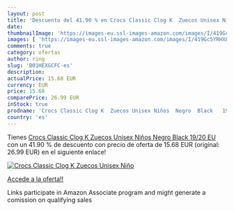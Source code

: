 ```yaml
---
layout: post
title: 'Descuento del 41.90 % en Crocs Classic Clog K  Zuecos Unisex Niño'
date: 
thumbnailImage: 'https://images-eu.ssl-images-amazon.com/images/I/419Gc5YRHXL._SL200_.jpg'
images: [ 'https://images-eu.ssl-images-amazon.com/images/I/419Gc5YRHXL._SL200_.jpg' ]
comments: true
category: ofertas
author: ring
slug: 'B01HEXGCFC-es'
description:
actualPrice: 15.68 EUR
currency: EUR
price: 15.68
comparePrice: 26.99 EUR
inStock: true
prodname: 'Crocs Classic Clog K  Zuecos Unisex Niños  Negro  Black   19/20 EU'
country: 'es'
---
```


Tienes [Crocs Classic Clog K  Zuecos Unisex Niños  Negro  Black   19/20 EU](https://www.amazon.es/dp/B01HEXGCFC/?tag=tolees-21) con un 41.90 % de descuento con precio de oferta de 15.68 EUR (original: 26.99 EUR) en el siguiente enlace!

[![Crocs Classic Clog K  Zuecos Unisex Niño](https://images-eu.ssl-images-amazon.com/images/I/419Gc5YRHXL._SL200_.jpg)](https://www.amazon.es/dp/B01HEXGCFC/?tag=tolees-21)

[Accede a la oferta!!](https://www.amazon.es/dp/B01HEXGCFC/?tag=tolees-21)

Links participate in Amazon Associate program and might generate a comission on qualifying sales


